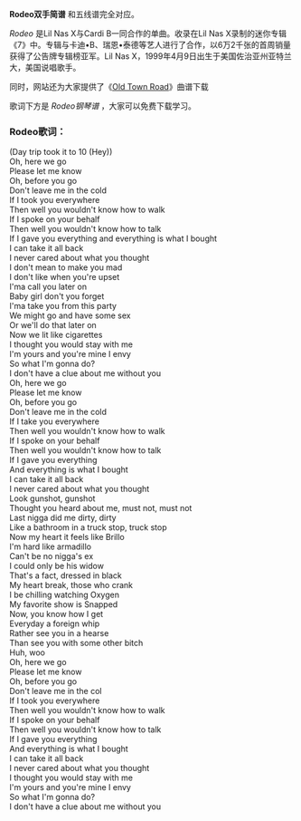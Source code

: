 

**Rodeo双手简谱** 和五线谱完全对应。

_Rodeo_ 是Lil Nas X与Cardi B一同合作的单曲。收录在Lil Nas
X录制的迷你专辑《7》中。专辑与卡迪•B、瑞恩•泰德等艺人进行了合作，以6万2千张的首周销量获得了公告牌专辑榜亚军。Lil Nas
X，1999年4月9日出生于美国佐治亚州亚特兰大，美国说唱歌手。

同时，网站还为大家提供了《[Old Town Road](Music-10328-Old-Town-Road-抖音神曲又一次改变了游戏规则.html
"Old Town Road")》曲谱下载

歌词下方是 _Rodeo钢琴谱_ ，大家可以免费下载学习。

### Rodeo歌词：

(Day trip took it to 10 (Hey))  
Oh, here we go  
Please let me know  
Oh, before you go  
Don't leave me in the cold  
If I took you everywhere  
Then well you wouldn't know how to walk  
If I spoke on your behalf  
Then well you wouldn't know how to talk  
If I gave you everything and everything is what I bought  
I can take it all back  
I never cared about what you thought  
I don't mean to make you mad  
I don't like when you're upset  
I'ma call you later on  
Baby girl don't you forget  
I'ma take you from this party  
We might go and have some sex  
Or we'll do that later on  
Now we lit like cigarettes  
I thought you would stay with me  
I'm yours and you're mine I envy  
So what I'm gonna do?  
I don't have a clue about me without you  
Oh, here we go  
Please let me know  
Oh, before you go  
Don't leave me in the cold  
If I take you everywhere  
Then well you wouldn't know how to walk  
If I spoke on your behalf  
Then well you wouldn't know how to talk  
If I gave you everything  
And everything is what I bought  
I can take it all back  
I never cared about what you thought  
Look gunshot, gunshot  
Thought you heard about me, must not, must not  
Last nigga did me dirty, dirty  
Like a bathroom in a truck stop, truck stop  
Now my heart it feels like Brillo  
I'm hard like armadillo  
Can't be no nigga's ex  
I could only be his widow  
That's a fact, dressed in black  
My heart break, those who crank  
I be chilling watching Oxygen  
My favorite show is Snapped  
Now, you know how I get  
Everyday a foreign whip  
Rather see you in a hearse  
Than see you with some other bitch  
Huh, woo  
Oh, here we go  
Please let me know  
Oh, before you go  
Don't leave me in the col  
If I took you everywhere  
Then well you wouldn't know how to walk  
If I spoke on your behalf  
Then well you wouldn't know how to talk  
If I gave you everything  
And everything is what I bought  
I can take it all back  
I never cared about what you thought  
I thought you would stay with me  
I'm yours and you're mine I envy  
So what I'm gonna do?  
I don't have a clue about me without you

